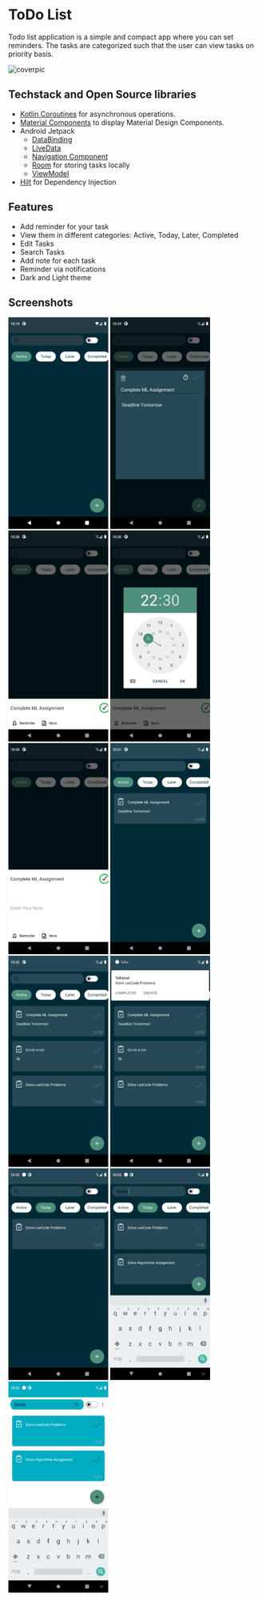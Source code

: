 # ToDo List

Todo list application is a simple and compact app where you can set reminders. The tasks are categorized such that the user can view tasks on priority basis.


![coverpic](https://user-images.githubusercontent.com/72992585/208755204-ebf6f6c6-4f7a-4897-8e67-c3df20ab069c.png)



## Techstack and Open Source libraries

- [Kotlin Coroutines](https://github.com/Kotlin/kotlinx.coroutines) for asynchronous operations.
- [Material Components](https://github.com/material-components/material-components-android)
 to display Material Design Components.
- Android Jetpack
    - [DataBinding](https://developer.android.com/topic/libraries/data-binding)
    - [LiveData](https://developer.android.com/topic/libraries/architecture/livedata)
    - [Navigation Component](https://developer.android.com/guide/navigation)
    - [Room](https://developer.android.com/topic/libraries/architecture/room) for storing tasks locally
    - [ViewModel](https://developer.android.com/topic/libraries/architecture/viewmodel)
- [Hilt](https://developer.android.com/training/dependency-injection/hilt-android) for
 Dependency Injection

## Features
- Add reminder for your task
- View them in different categories: Active, Today, Later, Completed
- Edit Tasks
- Search Tasks
- Add note for each task 
- Reminder via notifications
- Dark and Light theme

## Screenshots

<img src="https://github.com/MelDashti/ToDoList/blob/master/Screenshots/Screenshot_1671562175.png" alt="drawing" width="200"/> <img src="https://github.com/MelDashti/ToDoList/blob/master/Screenshots/Screenshot_1671562793.png" alt="drawing" width="200"/>
<img src="https://github.com/MelDashti/ToDoList/blob/master/Screenshots/Screenshot_1671562822.png" alt="drawing" width="200"/>
<img src="https://github.com/MelDashti/ToDoList/blob/master/Screenshots/Screenshot_1671562835.png" alt="drawing" width="200"/>
<img src="https://github.com/MelDashti/ToDoList/blob/master/Screenshots/Screenshot_1671562856.png" alt="drawing" width="200"/>
<img src="https://github.com/MelDashti/ToDoList/blob/master/Screenshots/Screenshot_1671562866.png" alt="drawing" width="200"/>
<img src="https://github.com/MelDashti/ToDoList/blob/master/Screenshots/Screenshot_1671562949.png" alt="drawing" width="200"/>
<img src="https://github.com/MelDashti/ToDoList/blob/master/Screenshots/Screenshot_1671562953.png" alt="drawing" width="200"/>
<img src="https://github.com/MelDashti/ToDoList/blob/master/Screenshots/Screenshot_1671562966.png" alt="drawing" width="200"/>
<img src="https://github.com/MelDashti/ToDoList/blob/master/Screenshots/Screenshot_1671563026.png" alt="drawing" width="200"/>
<img src="https://github.com/MelDashti/ToDoList/blob/master/Screenshots/Screenshot_1671563036.png" alt="drawing" width="200"/>











